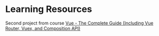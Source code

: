 # Learning Resources

Second project from course [Vue - The Complete Guide (Including Vue Router, Vuex, and Composition API)](https://learning.oreilly.com/videos/vue-the/9781788992817/)